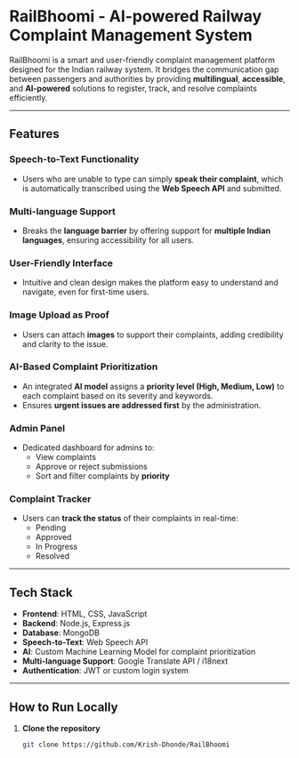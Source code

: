 #  RailBhoomi - AI-powered Railway Complaint Management System

RailBhoomi is a smart and user-friendly complaint management platform designed for the Indian railway system. It bridges the communication gap between passengers and authorities by providing **multilingual**, **accessible**, and **AI-powered** solutions to register, track, and resolve complaints efficiently.

---

##  Features

###  Speech-to-Text Functionality
- Users who are unable to type can simply **speak their complaint**, which is automatically transcribed using the **Web Speech API** and submitted.

###  Multi-language Support
- Breaks the **language barrier** by offering support for **multiple Indian languages**, ensuring accessibility for all users.

###  User-Friendly Interface
- Intuitive and clean design makes the platform easy to understand and navigate, even for first-time users.

###  Image Upload as Proof
- Users can attach **images** to support their complaints, adding credibility and clarity to the issue.

###  AI-Based Complaint Prioritization
- An integrated **AI model** assigns a **priority level (High, Medium, Low)** to each complaint based on its severity and keywords.
- Ensures **urgent issues are addressed first** by the administration.

###  Admin Panel
- Dedicated dashboard for admins to:
  - View complaints
  - Approve or reject submissions
  - Sort and filter complaints by **priority**

###  Complaint Tracker
- Users can **track the status** of their complaints in real-time:
  - Pending
  - Approved
  - In Progress
  - Resolved

---

##  Tech Stack

- **Frontend**: HTML, CSS, JavaScript
- **Backend**: Node.js, Express.js
- **Database**: MongoDB
- **Speech-to-Text**: Web Speech API
- **AI**: Custom Machine Learning Model for complaint prioritization
- **Multi-language Support**: Google Translate API / i18next
- **Authentication**: JWT or custom login system

---

##  How to Run Locally

1. **Clone the repository**
   ```bash
   git clone https://github.com/Krish-Dhonde/RailBhoomi

